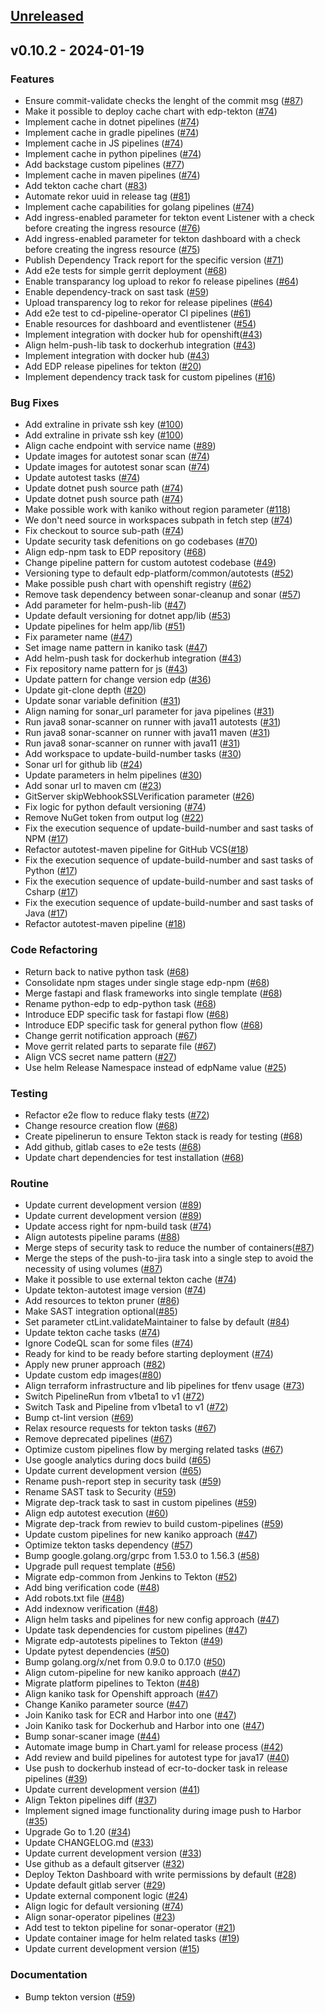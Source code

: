 <a name="unreleased"></a>
## [Unreleased]


<a name="v0.10.2"></a>
## v0.10.2 - 2024-01-19
### Features

- Ensure commit-validate checks the lenght of the commit msg ([#87](https://github.com/epam/edp-tekton/issues/87))
- Make it possible to deploy cache chart with edp-tekton ([#74](https://github.com/epam/edp-tekton/issues/74))
- Implement cache in dotnet pipelines ([#74](https://github.com/epam/edp-tekton/issues/74))
- Implement cache in gradle pipelines ([#74](https://github.com/epam/edp-tekton/issues/74))
- Implement cache in JS pipelines ([#74](https://github.com/epam/edp-tekton/issues/74))
- Implement cache in python pipelines ([#74](https://github.com/epam/edp-tekton/issues/74))
- Add backstage custom pipelines ([#77](https://github.com/epam/edp-tekton/issues/77))
- Implement cache in maven pipelines ([#74](https://github.com/epam/edp-tekton/issues/74))
- Add tekton cache chart ([#83](https://github.com/epam/edp-tekton/issues/83))
- Automate rekor uuid in release tag ([#81](https://github.com/epam/edp-tekton/issues/81))
- Implement cache capabilities for golang pipelines ([#74](https://github.com/epam/edp-tekton/issues/74))
- Add ingress-enabled parameter for tekton event Listener with a check before creating the ingress resource ([#76](https://github.com/epam/edp-tekton/issues/76))
- Add ingress-enabled parameter for tekton dashboard with a check before creating the ingress resource ([#75](https://github.com/epam/edp-tekton/issues/75))
- Publish Dependency Track report for the specific version ([#71](https://github.com/epam/edp-tekton/issues/71))
- Add e2e tests for simple gerrit deployment ([#68](https://github.com/epam/edp-tekton/issues/68))
- Enable transparancy log upload to rekor fo release pipelines ([#64](https://github.com/epam/edp-tekton/issues/64))
- Enable dependency-track on sast task ([#59](https://github.com/epam/edp-tekton/issues/59))
- Upload transparency log to rekor for release pipelines ([#64](https://github.com/epam/edp-tekton/issues/64))
- Add e2e test to cd-pipeline-operator CI pipelines ([#61](https://github.com/epam/edp-tekton/issues/61))
- Enable resources for dashboard and eventlistener ([#54](https://github.com/epam/edp-tekton/issues/54))
- Implement integration with docker hub for openshift([#43](https://github.com/epam/edp-tekton/issues/43))
- Align helm-push-lib task to dockerhub integration ([#43](https://github.com/epam/edp-tekton/issues/43))
- Implement integration with docker hub ([#43](https://github.com/epam/edp-tekton/issues/43))
- Add EDP release pipelines for tekton ([#20](https://github.com/epam/edp-tekton/issues/20))
- Implement dependency track task for custom pipelines ([#16](https://github.com/epam/edp-tekton/issues/16))

### Bug Fixes

- Add extraline in private ssh key ([#100](https://github.com/epam/edp-tekton/issues/100))
- Add extraline in private ssh key ([#100](https://github.com/epam/edp-tekton/issues/100))
- Align cache endpoint with service name ([#89](https://github.com/epam/edp-tekton/issues/89))
- Update images for autotest sonar scan ([#74](https://github.com/epam/edp-tekton/issues/74))
- Update images for autotest sonar scan ([#74](https://github.com/epam/edp-tekton/issues/74))
- Update autotest tasks ([#74](https://github.com/epam/edp-tekton/issues/74))
- Update dotnet push source path ([#74](https://github.com/epam/edp-tekton/issues/74))
- Update dotnet push source path ([#74](https://github.com/epam/edp-tekton/issues/74))
- Make possible work with kaniko without region parameter ([#118](https://github.com/epam/edp-tekton/issues/118))
- We don't need source in workspaces subpath in fetch step ([#74](https://github.com/epam/edp-tekton/issues/74))
- Fix checkout to source sub-path ([#74](https://github.com/epam/edp-tekton/issues/74))
- Update security task defenitions on go codebases ([#70](https://github.com/epam/edp-tekton/issues/70))
- Align edp-npm task to EDP repository ([#68](https://github.com/epam/edp-tekton/issues/68))
- Change pipeline pattern for custom autotest codebase ([#49](https://github.com/epam/edp-tekton/issues/49))
- Versioning type to default edp-platform/common/autotests ([#52](https://github.com/epam/edp-tekton/issues/52))
- Make possible push chart with openshift registry ([#62](https://github.com/epam/edp-tekton/issues/62))
- Remove task dependency between sonar-cleanup and sonar ([#57](https://github.com/epam/edp-tekton/issues/57))
- Add parameter for helm-push-lib ([#47](https://github.com/epam/edp-tekton/issues/47))
- Update default versioning for dotnet app/lib ([#53](https://github.com/epam/edp-tekton/issues/53))
- Update pipelines for helm app/lib ([#51](https://github.com/epam/edp-tekton/issues/51))
- Fix parameter name ([#47](https://github.com/epam/edp-tekton/issues/47))
- Set image name pattern in kaniko task ([#47](https://github.com/epam/edp-tekton/issues/47))
- Add helm-push task for dockerhub integration ([#43](https://github.com/epam/edp-tekton/issues/43))
- Fix repository name pattern for js ([#43](https://github.com/epam/edp-tekton/issues/43))
- Update pattern for change version edp ([#36](https://github.com/epam/edp-tekton/issues/36))
- Update git-clone depth ([#20](https://github.com/epam/edp-tekton/issues/20))
- Update sonar variable definition ([#31](https://github.com/epam/edp-tekton/issues/31))
- Align naming for sonar_url parameter for java pipelines ([#31](https://github.com/epam/edp-tekton/issues/31))
- Run java8 sonar-scanner on runner with java11 autotests ([#31](https://github.com/epam/edp-tekton/issues/31))
- Run java8 sonar-scanner on runner with java11 maven ([#31](https://github.com/epam/edp-tekton/issues/31))
- Run java8 sonar-scanner on runner with java11 ([#31](https://github.com/epam/edp-tekton/issues/31))
- Add workspace to update-build-number tasks ([#30](https://github.com/epam/edp-tekton/issues/30))
- Sonar url for github lib ([#24](https://github.com/epam/edp-tekton/issues/24))
- Update parameters in helm pipelines ([#30](https://github.com/epam/edp-tekton/issues/30))
- Add sonar url to maven cm ([#23](https://github.com/epam/edp-tekton/issues/23))
- GitServer skipWebhookSSLVerification parameter ([#26](https://github.com/epam/edp-tekton/issues/26))
- Fix logic for python default versioning ([#74](https://github.com/epam/edp-tekton/issues/74))
- Remove NuGet token from output log ([#22](https://github.com/epam/edp-tekton/issues/22))
- Fix the execution sequence of update-build-number and sast tasks of NPM ([#17](https://github.com/epam/edp-tekton/issues/17))
- Refactor autotest-maven pipeline for GitHub VCS([#18](https://github.com/epam/edp-tekton/issues/18))
- Fix the execution sequence of update-build-number and sast tasks of Python ([#17](https://github.com/epam/edp-tekton/issues/17))
- Fix the execution sequence of update-build-number and sast tasks of Csharp ([#17](https://github.com/epam/edp-tekton/issues/17))
- Fix the execution sequence of update-build-number and sast tasks of Java ([#17](https://github.com/epam/edp-tekton/issues/17))
- Refactor autotest-maven pipeline ([#18](https://github.com/epam/edp-tekton/issues/18))

### Code Refactoring

- Return back to native python task ([#68](https://github.com/epam/edp-tekton/issues/68))
- Consolidate npm stages under single stage edp-npm ([#68](https://github.com/epam/edp-tekton/issues/68))
- Merge fastapi and flask frameworks into single template ([#68](https://github.com/epam/edp-tekton/issues/68))
- Rename python-edp to edp-python task ([#68](https://github.com/epam/edp-tekton/issues/68))
- Introduce EDP specific task for fastapi flow ([#68](https://github.com/epam/edp-tekton/issues/68))
- Introduce EDP specific task for general python flow ([#68](https://github.com/epam/edp-tekton/issues/68))
- Change gerrit notification approach ([#67](https://github.com/epam/edp-tekton/issues/67))
- Move gerrit related parts to separate file ([#67](https://github.com/epam/edp-tekton/issues/67))
- Align VCS secret name pattern ([#27](https://github.com/epam/edp-tekton/issues/27))
- Use helm Release Namespace instead of edpName value ([#25](https://github.com/epam/edp-tekton/issues/25))

### Testing

- Refactor e2e flow to reduce flaky tests ([#72](https://github.com/epam/edp-tekton/issues/72))
- Change resource creation flow ([#68](https://github.com/epam/edp-tekton/issues/68))
- Create pipelinerun to ensure Tekton stack is ready for testing ([#68](https://github.com/epam/edp-tekton/issues/68))
- Add github, gitlab cases to e2e tests ([#68](https://github.com/epam/edp-tekton/issues/68))
- Update chart dependencies for test installation ([#68](https://github.com/epam/edp-tekton/issues/68))

### Routine

- Update current development version ([#89](https://github.com/epam/edp-tekton/issues/89))
- Update current development version ([#89](https://github.com/epam/edp-tekton/issues/89))
- Update access right for npm-build task ([#74](https://github.com/epam/edp-tekton/issues/74))
- Align autotests pipeline params ([#88](https://github.com/epam/edp-tekton/issues/88))
- Merge steps of security task to reduce the number of containers([#87](https://github.com/epam/edp-tekton/issues/87))
- Merge the steps of the push-to-jira task into a single step to avoid the necessity of using volumes ([#87](https://github.com/epam/edp-tekton/issues/87))
- Make it possible to use external tekton cache ([#74](https://github.com/epam/edp-tekton/issues/74))
- Update tekton-autotest image version ([#74](https://github.com/epam/edp-tekton/issues/74))
- Add resources to tekton pruner ([#86](https://github.com/epam/edp-tekton/issues/86))
- Make SAST integration optional([#85](https://github.com/epam/edp-tekton/issues/85))
- Set parameter ctLint.validateMaintainer to false by default ([#84](https://github.com/epam/edp-tekton/issues/84))
- Update tekton cache tasks ([#74](https://github.com/epam/edp-tekton/issues/74))
- Ignore CodeQL scan for some files ([#74](https://github.com/epam/edp-tekton/issues/74))
- Ready for kind to be ready before starting deployment ([#74](https://github.com/epam/edp-tekton/issues/74))
- Apply new pruner approach ([#82](https://github.com/epam/edp-tekton/issues/82))
- Update custom edp images([#80](https://github.com/epam/edp-tekton/issues/80))
- Align terraform infrastructure and lib pipelines for tfenv usage ([#73](https://github.com/epam/edp-tekton/issues/73))
- Switch PipelineRun from v1beta1 to v1 ([#72](https://github.com/epam/edp-tekton/issues/72))
- Switch Task and Pipeline from v1beta1 to v1 ([#72](https://github.com/epam/edp-tekton/issues/72))
- Bump ct-lint version ([#69](https://github.com/epam/edp-tekton/issues/69))
- Relax resource requests for tekton tasks ([#67](https://github.com/epam/edp-tekton/issues/67))
- Remove deprecated pipelines ([#67](https://github.com/epam/edp-tekton/issues/67))
- Optimize custom pipelines flow by merging related tasks ([#67](https://github.com/epam/edp-tekton/issues/67))
- Use google analytics during docs build ([#65](https://github.com/epam/edp-tekton/issues/65))
- Update current development version ([#65](https://github.com/epam/edp-tekton/issues/65))
- Rename push-report step in security task ([#59](https://github.com/epam/edp-tekton/issues/59))
- Rename SAST task to Security ([#59](https://github.com/epam/edp-tekton/issues/59))
- Migrate dep-track task to sast in custom pipelines ([#59](https://github.com/epam/edp-tekton/issues/59))
- Align edp autotest execution ([#60](https://github.com/epam/edp-tekton/issues/60))
- Migrate dep-track from rewiev to build custom-pipelines ([#59](https://github.com/epam/edp-tekton/issues/59))
- Update custom pipelines for new kaniko approach ([#47](https://github.com/epam/edp-tekton/issues/47))
- Optimize tekton tasks dependency ([#57](https://github.com/epam/edp-tekton/issues/57))
- Bump google.golang.org/grpc from 1.53.0 to 1.56.3 ([#58](https://github.com/epam/edp-tekton/issues/58))
- Upgrade pull request template ([#56](https://github.com/epam/edp-tekton/issues/56))
- Migrate edp-common from Jenkins to Tekton ([#52](https://github.com/epam/edp-tekton/issues/52))
- Add bing verification code ([#48](https://github.com/epam/edp-tekton/issues/48))
- Add robots.txt file ([#48](https://github.com/epam/edp-tekton/issues/48))
- Add indexnow verification ([#48](https://github.com/epam/edp-tekton/issues/48))
- Align helm tasks and pipelines for new config approach ([#47](https://github.com/epam/edp-tekton/issues/47))
- Update task dependencies for custom pipelines ([#47](https://github.com/epam/edp-tekton/issues/47))
- Migrate edp-autotests pipelines to Tekton ([#49](https://github.com/epam/edp-tekton/issues/49))
- Update pytest dependencies ([#50](https://github.com/epam/edp-tekton/issues/50))
- Bump golang.org/x/net from 0.9.0 to 0.17.0 ([#50](https://github.com/epam/edp-tekton/issues/50))
- Align cutom-pipeline for new kaniko approach ([#47](https://github.com/epam/edp-tekton/issues/47))
- Migrate platform pipelines to Tekton ([#48](https://github.com/epam/edp-tekton/issues/48))
- Align kaniko task for Openshift approach ([#47](https://github.com/epam/edp-tekton/issues/47))
- Change Kaniko parameter source ([#47](https://github.com/epam/edp-tekton/issues/47))
- Join Kaniko task for ECR and Harbor into one ([#47](https://github.com/epam/edp-tekton/issues/47))
- Join Kaniko task for Dockerhub and Harbor into one ([#47](https://github.com/epam/edp-tekton/issues/47))
- Bump sonar-scaner image ([#44](https://github.com/epam/edp-tekton/issues/44))
- Automate image bump in Chart.yaml for release process ([#42](https://github.com/epam/edp-tekton/issues/42))
- Add review and build pipelines for autotest type for java17 ([#40](https://github.com/epam/edp-tekton/issues/40))
- Use push to dockerhub instead of ecr-to-docker task in release pipelines ([#39](https://github.com/epam/edp-tekton/issues/39))
- Update current development version ([#41](https://github.com/epam/edp-tekton/issues/41))
- Align Tekton pipelines diff ([#37](https://github.com/epam/edp-tekton/issues/37))
- Implement signed image functionality during image push to Harbor ([#35](https://github.com/epam/edp-tekton/issues/35))
- Upgrade Go to 1.20 ([#34](https://github.com/epam/edp-tekton/issues/34))
- Update CHANGELOG.md ([#33](https://github.com/epam/edp-tekton/issues/33))
- Update current development version ([#33](https://github.com/epam/edp-tekton/issues/33))
- Use github as a default gitserver ([#32](https://github.com/epam/edp-tekton/issues/32))
- Deploy Tekton Dashboard with write permissions by default ([#28](https://github.com/epam/edp-tekton/issues/28))
- Update default gitlab server ([#29](https://github.com/epam/edp-tekton/issues/29))
- Update external component logic ([#24](https://github.com/epam/edp-tekton/issues/24))
- Align logic for default versioning ([#74](https://github.com/epam/edp-tekton/issues/74))
- Align sonar-operator pipelines ([#23](https://github.com/epam/edp-tekton/issues/23))
- Add test to tekton pipeline for sonar-operator ([#21](https://github.com/epam/edp-tekton/issues/21))
- Update container image for helm related tasks ([#19](https://github.com/epam/edp-tekton/issues/19))
- Update current development version ([#15](https://github.com/epam/edp-tekton/issues/15))

### Documentation

- Bump tekton version ([#59](https://github.com/epam/edp-tekton/issues/59))


[Unreleased]: https://github.com/epam/edp-tekton/compare/v0.10.2...HEAD
